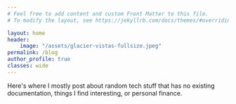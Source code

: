 ```yaml
---
# Feel free to add content and custom Front Matter to this file.
# To modify the layout, see https://jekyllrb.com/docs/themes/#overriding-theme-defaults

layout: home 
header:
    image: "/assets/glacier-vistas-fullsize.jpeg"
permalink: /blog
author_profile: true
classes: wide
---
```


Here's where I mostly post about random tech stuff that has no existing documentation,
things I find interesting, or personal finance.
